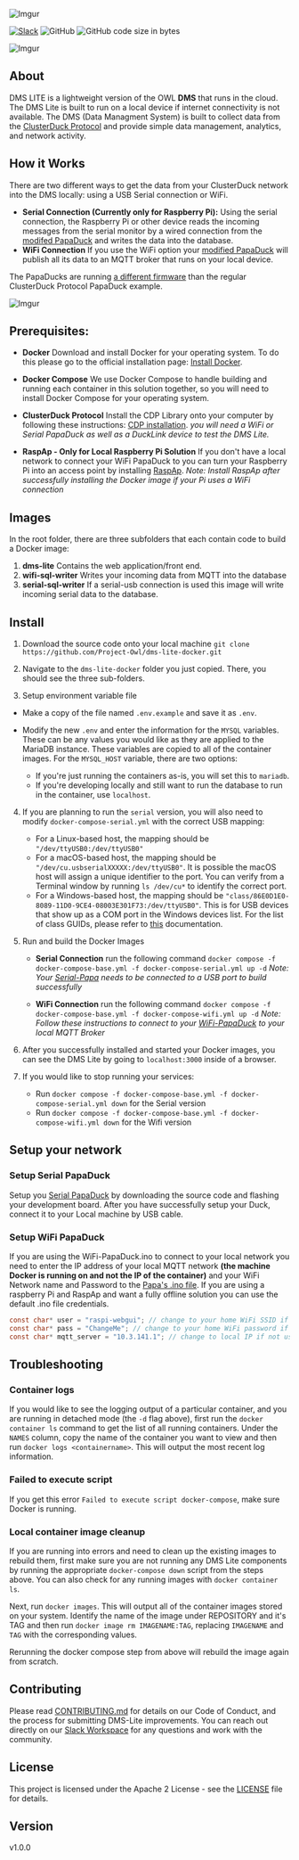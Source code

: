 ![Imgur](https://i.imgur.com/XLb61lc.png)

[![Slack](https://img.shields.io/badge/Join-Slack-blue?logo=slack&style=flat-square)](https://www.project-owl.com/slack)  ![GitHub](https://img.shields.io/github/license/project-owl/dms-lite-docker?style=flat-square) ![GitHub code size in bytes](https://img.shields.io/github/languages/code-size/project-owl/dms-lite-docker?logo=github&style=flat-square)


![Imgur](https://i.imgur.com/3zInWHg.jpg)


## About
DMS LITE is a lightweight version of the OWL **DMS** that runs in the cloud. The DMS Lite is built to run on a local device if internet connectivity is not available. The DMS (Data Managment System) is built to collect data from the [ClusterDuck Protocol](https://github.com/Call-for-Code/ClusterDuck-Protocol) and provide simple data management, analytics, and network activity.

## How it Works
There are two different ways to get the data from your ClusterDuck network into the DMS locally: using a USB Serial connection or WiFi.

- **Serial Connection (Currently only for Raspberry Pi):** Using the serial connection, the Raspberry Pi or other device reads the incoming messages from the serial monitor by a wired connection from the [modifed PapaDuck](https://github.com/Call-for-Code/ClusterDuck-Protocol/tree/master/examples/6.PaPi-DMS-Lite-Examples/Serial-PaPiDuckExample) and writes the data into the database.
- **WiFi Connection** If you use the WiFi option your [modified PapaDuck](https://github.com/Call-for-Code/ClusterDuck-Protocol/tree/master/examples/6.PaPi-DMS-Lite-Examples/PapiDuckExample-wifi) will publish all its data to an MQTT broker that runs on your local device.

The PapaDucks are running [a different firmware](https://github.com/Call-for-Code/ClusterDuck-Protocol/tree/master/examples/6.PaPi-DMS-Lite-Examples) than the regular ClusterDuck Protocol PapaDuck example.


![Imgur](https://i.imgur.com/B5NbR0k.jpg)

## Prerequisites:

-  **Docker** Download and install Docker for your operating system. To do this please go to the official installation page: [Install Docker](https://docs.docker.com/get-docker/).

- **Docker Compose** We use Docker Compose to handle building and running each container in this solution together, so you
will need to install Docker Compose for your operating system.

-  **ClusterDuck Protocol** Install the CDP Library onto your computer by following these instructions:  [CDP installation](https://github.com/Call-for-Code/ClusterDuck-Protocol/wiki/getting-started). _you will need a WiFi or Serial PapaDuck as well as a DuckLink device to test the DMS Lite._

- **RaspAp - Only for Local Raspberry Pi Solution** If you don't have a local network to connect your WiFi PapaDuck to you can turn your Raspberry Pi into an access point by installing [RaspAp](https://raspap.com/#quick). *Note: Install RaspAp after successfully installing the Docker image if your Pi uses a WiFi connection*

## Images
In the root folder, there are three subfolders that each contain code to build a Docker image:

 1. **dms-lite** Contains the web application/front end.
 2. **wifi-sql-writer** Writes your incoming data from MQTT into the database
 3. **serial-sql-writer** If a serial-usb connection is used this image will write incoming serial data to the database.

## Install

1. Download the source code onto your local machine
 `git clone https://github.com/Project-Owl/dms-lite-docker.git`

2. Navigate to the `dms-lite-docker` folder you just copied. There, you should see the three sub-folders.

3. Setup environment variable file
- Make a copy of the file named `.env.example` and save it as `.env`.
- Modify the new `.env` and enter the information for the `MYSQL` variables. These can be any values you would like as they are applied to the MariaDB instance. These variables are copied to all of the container images. For the `MYSQL_HOST` variable, there are two options:

   * If you're just running the containers as-is, you will set this to `mariadb`.
   * If you're developing locally and still want to run the database to run in the container, use `localhost`.

4. If you are planning to run the `serial` version, you will also need to modify `docker-compose-serial.yml` with the correct USB mapping:

   * For a Linux-based host, the mapping should be `"/dev/ttyUSB0:/dev/ttyUSB0"`
   * For a macOS-based host, the mapping should be `"/dev/cu.usbserialXXXXX:/dev/ttyUSB0"`. It is possible the macOS host will assign a unique identifier to the port. You can verify from a Terminal window by running `ls /dev/cu*` to identify the correct port.
   * For a Windows-based host, the mapping should be `"class/86E0D1E0-8089-11D0-9CE4-08003E301F73:/dev/ttyUSB0"`. This is for USB devices that show up as a COM port in the Windows devices list. For the list of class GUIDs, please refer to [this](https://docs.microsoft.com/en-us/virtualization/windowscontainers/deploy-containers/hardware-devices-in-containers?WT.mc_id=IoT-MVP-5002324) documentation.


5. Run and build the Docker Images
   - **Serial Connection** run the following command
 `docker compose -f docker-compose-base.yml -f docker-compose-serial.yml up -d`
 *Note: Your [Serial-Papa](https://github.com/Call-for-Code/ClusterDuck-Protocol/tree/master/examples/6.PaPi-DMS-Lite-Examples/Serial-PaPiDuckExample) needs to be connected to a USB port to build successfully*

    - **WiFi Connection** run the following command
 `docker compose -f docker-compose-base.yml -f docker-compose-wifi.yml up -d`
 *Note: Follow these instructions to connect to your [WiFi-PapaDuck](https://github.com/Call-for-Code/ClusterDuck-Protocol/tree/master/examples/6.PaPi-DMS-Lite-Examples/PapiDuckExample-wifi) to your local MQTT Broker*

6. After you successfully installed and started your Docker images, you can see the DMS Lite by going to `localhost:3000` inside of a browser.

7. If you would like to stop running your services:
   - Run `docker compose -f docker-compose-base.yml -f docker-compose-serial.yml down` for the Serial version
   - Run `docker compose -f docker-compose-base.yml -f docker-compose-wifi.yml down` for the Wifi version


## Setup your network

### Setup Serial PapaDuck
Setup you [Serial PapaDuck](https://github.com/Call-for-Code/ClusterDuck-Protocol/blob/master/examples/6.PaPi-DMS-Lite-Examples/Serial-PaPiDuckExample/Serial-PaPiDuckExample.ino) by downloading the source code and flashing your development board. After you have successfully setup your Duck, connect it to your Local machine by USB cable.

### Setup WiFi PapaDuck
If you are using the WiFi-PapaDuck.ino to connect to your local network you need to enter the IP address of your local MQTT network **(the machine Docker is running on and not the IP of the container)** and your WiFi Network name and Password to the [Papa's .ino file](https://github.com/Call-for-Code/ClusterDuck-Protocol/blob/master/examples/6.PaPi-DMS-Lite-Examples/PapiDuckExample-wifi/PapiDuckExample-wifi.ino). If you are using a raspberry Pi and RaspAp and want a fully offline solution you can use the default .ino file credentials.

```c
const char* user = "raspi-webgui"; // change to your home WiFi SSID if not using RaspAp
const char* pass = "ChangeMe"; // change to your home WiFi password if not using RaspAp
const char* mqtt_server = "10.3.141.1"; // change to local IP if not using RaspAp
```

## Troubleshooting

### Container logs
If you would like to see the logging output of a particular container, and you are running in detached mode (the `-d` flag above),
first run the `docker container ls` command to get the list of all running containers. Under the `NAMES` column, copy the name of the container
you want to view and then run `docker logs <containername>`. This will output the most recent log information.

### Failed to execute script
If you get this error `Failed to execute script docker-compose`, make sure Docker is running.

### Local container image cleanup
If you are running into errors and need to clean up the existing images to rebuild them, first make sure you are not running any
DMS Lite components by running the appropriate `docker-compose down` script from the steps above. You can also check for any running
images with `docker container ls`.

Next, run `docker images`. This will output all of the container images stored on your system. Identify the name of the image under
REPOSITORY and it's TAG and then run `docker image rm IMAGENAME:TAG`, replacing `IMAGENAME` and `TAG` with the corresponding values.

Rerunning the docker compose step from above will rebuild the image again from scratch.


## Contributing

Please read [CONTRIBUTING.md](CONTRIBUTING.md) for details on our Code of Conduct, and the process for submitting DMS-Lite improvements. You can reach out directly on our [Slack Workspace](https://www.project-owl.com/slack) for any questions and work with the community.


## License

This project is licensed under the Apache 2 License - see the [LICENSE](LICENSE) file for details.

## Version
v1.0.0


